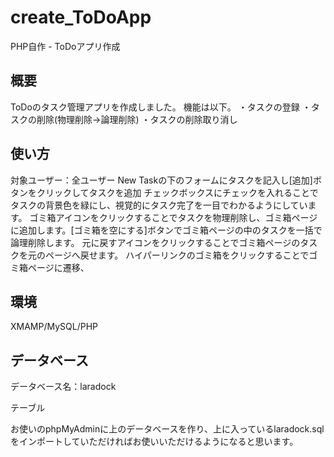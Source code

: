 # create_ToDoApp
PHP自作  - ToDoアプリ作成

## 概要  
ToDoのタスク管理アプリを作成しました。
機能は以下。
・タスクの登録
・タスクの削除(物理削除→論理削除)
・タスクの削除取り消し

## 使い方  
対象ユーザー：全ユーザー
New Taskの下のフォームにタスクを記入し[追加]ボタンをクリックしてタスクを追加
チェックボックスにチェックを入れることでタスクの背景色を緑にし、視覚的にタスク完了を一目でわかるようにしています。
ゴミ箱アイコンをクリックすることでタスクを物理削除し、ゴミ箱ページに追加します。[ゴミ箱を空にする]ボタンでゴミ箱ページの中のタスクを一括で論理削除します。
元に戻すアイコンをクリックすることでゴミ箱ページのタスクを元のページへ戻せます。
ハイパーリンクのゴミ箱をクリックすることでゴミ箱ページに遷移、
  
## 環境  
XMAMP/MySQL/PHP  
## データベース  
データベース名：laradock
  
テーブル  
  
お使いのphpMyAdminに上のデータベースを作り、上に入っているlaradock.sqlをインポートしていただければお使いいただけるようになると思います。

